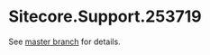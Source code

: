 # Sitecore.Support.253719

See [master branch](https://github.com/sitecoresupport/Sitecore.Support.253719) for details.